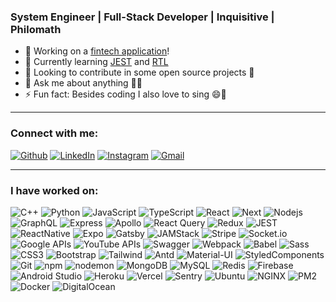 <!--
**iAmmar7/iAmmar7** is a ✨ _special_ ✨ repository because its `README.md` (this file) appears on your GitHub profile.

Here are some ideas to get you started:
-->

### System Engineer | Full-Stack Developer | Inquisitive | Philomath

- 🔭 Working on a [fintech application][working]!
- 🌱 Currently learning [JEST](https://jestjs.io/) and [RTL](https://testing-library.com/)
- 👯 Looking to contribute in some open source projects 📂
- 💬 Ask me about anything 🤷‍♂️
- ⚡ Fun fact: Besides coding I also love to sing 😄🎵

---

### Connect with me:
<p><a href="https://github.com/iammar7" target="_blank"><img alt="Github" src="https://img.shields.io/badge/GitHub-%2312100E.svg?&style=for-the-badge&logo=Github&logoColor=white" /></a> <a href="https://www.linkedin.com/in/iammar7" target="_blank"><img alt="LinkedIn" src="https://img.shields.io/badge/linkedin-%230077B5.svg?&style=for-the-badge&logo=linkedin&logoColor=white" /></a> <a href="https://www.instagram.com/itsammar7" target="_blank"><img alt="Instagram" src="https://img.shields.io/badge/instagram-dd2a7b?style=for-the-badge&labelColor=dd2a7b&logo=instagram&logoColor=white" /></a> <a href="mailto:iammaransari@google.com" target="_blank"><img alt="Gmail" src="https://img.shields.io/badge/gmail-BB001B?style=for-the-badge&labelColor=BB001B&logo=gmail&logoColor=white" /></a>
</p>

---

### I have worked on:
<p>
  <img alt="C++" src="https://img.shields.io/badge/-C++-00599C?style=flat-square&logo=cplusplus&logoColor=white" />
  <img alt="Python" src="https://img.shields.io/badge/-Python-1F4564?style=flat-square&logo=python&logoColor=white" />
  <img alt="JavaScript" src="https://img.shields.io/badge/-JavaScript-F7DF1E?style=flat-square&logo=javascript&logoColor=black" />
  <img alt="TypeScript" src="https://img.shields.io/badge/-TypeScript-2F74C0?style=flat-square&logo=typescript&logoColor=white" />
  <img alt="React" src="https://img.shields.io/badge/-React-45b8d8?style=flat-square&logo=react&logoColor=white" />
  <img alt="Next" src="https://img.shields.io/badge/-Next-000000?style=flat-square&logo=next.js&logoColor=white" />
  <img alt="Nodejs" src="https://img.shields.io/badge/-Nodejs-43853d?style=flat-square&logo=Node.js&logoColor=white" />
  <img alt="GraphQL" src="https://img.shields.io/badge/-GraphQL-E10098?style=flat-square&logo=graphql&logoColor=white" />
  <img alt="Express" src="https://img.shields.io/badge/-Express-000000?style=flat-square&logo=express&logoColor=white" />
  <img alt="Apollo" src="https://img.shields.io/badge/-Apollo%20GraphQL-311C87?style=flat-square&logo=apollo-graphql&logoColor=white" />
  <img alt="React Query" src="https://img.shields.io/badge/-React%20Query-FF4154?style=flat-square&logo=reactquery&logoColor=white" />
  <img alt="Redux" src="https://img.shields.io/badge/-Redux-764ABC?style=flat-square&logo=redux&logoColor=white" />
  <img alt="JEST" src="https://img.shields.io/badge/-JEST-C21324?style=flat-square&logo=jest&logoColor=white" />
  <img alt="ReactNative" src="https://img.shields.io/badge/-ReactNative-45b8d8?style=flat-square&logo=react&logoColor=white" />
  <img alt="Expo" src="https://img.shields.io/badge/-Expo-000000?style=flat-square&logo=expo&logoColor=white" />
  <img alt="Gatsby" src="https://img.shields.io/badge/-Gatsby-663399?style=flat-square&logo=gatsby&logoColor=white" />
  <img alt="JAMStack" src="https://img.shields.io/badge/-JAMStack-F0047F?style=flat-square&logo=jamstack&logoColor=white" />
  <img alt="Stripe" src="https://img.shields.io/badge/-Stripe-008CDD?style=flat-square&logo=stripe&logoColor=white" />
  <img alt="Socket.io" src="https://img.shields.io/badge/-Socket.io-010101?style=flat-square&logo=socket.io&logoColor=white" />
  <img alt="Google APIs" src="https://img.shields.io/badge/-Google%20APIs-4285F4?style=flat-square&logo=googlemaps&logoColor=white" />
  <img alt="YouTube APIs" src="https://img.shields.io/badge/-YouTube%20APIs-FF0000?style=flat-square&logo=youtube&logoColor=white" />
  <img alt="Swagger" src="https://img.shields.io/badge/-Swagger-85EA2D?style=flat-square&logo=swagger&logoColor=black" />
  <img alt="Webpack" src="https://img.shields.io/badge/-Webpack-8DD6F9?style=flat-square&logo=webpack&logoColor=black" />
  <img alt="Babel" src="https://img.shields.io/badge/-Babel-F3D73D?style=flat-square&logo=babel&logoColor=black" />
  <img alt="Sass" src="https://img.shields.io/badge/-Sass-CC6699?style=flat-square&logo=sass&logoColor=white" />
  <img alt="CSS3" src="https://img.shields.io/badge/-CSS-264de4?style=flat-square&logo=css3&logoColor=white" />
  <img alt="Bootstrap" src="https://img.shields.io/badge/-Bootstrap-7952B3?style=flat-square&logo=bootstrap&logoColor=white" />
  <img alt="Tailwind" src="https://img.shields.io/badge/-Tailwind-37BDF7?style=flat-square&logo=tailwindcss&logoColor=white" />
  <img alt="Antd" src="https://img.shields.io/badge/-Ant%20Design-0170FE?style=flat-square&logo=antdesign&logoColor=white" />
  <img alt="Material-UI" src="https://img.shields.io/badge/-Material%20UI-0081CB?style=flat-square&logo=materialui&logoColor=white" />
  <img alt="StyledComponents" src="https://img.shields.io/badge/-Styled%20Components-D65AA6?style=flat-square&logo=styledcomponents&logoColor=black" />
  <img alt="Git" src="https://img.shields.io/badge/-Git-F05032?style=flat-square&logo=git&logoColor=white" />
  <img alt="npm" src="https://img.shields.io/badge/-npm-CB3837?style=flat-square&logo=npm&logoColor=white" />
  <img alt="nodemon" src="https://img.shields.io/badge/-nodemon-76D04B?style=flat-square&logo=nodemon&logoColor=white" />
  <img alt="MongoDB" src="https://img.shields.io/badge/-MongoDB-13aa52?style=flat-square&logo=mongodb&logoColor=white" />
  <img alt="MySQL" src="https://img.shields.io/badge/-MySQL-4479A1?style=flat-square&logo=mysql&logoColor=white" />
  <img alt="Redis" src="https://img.shields.io/badge/-Redis-DC382D?style=flat-square&logo=redis&logoColor=white" />
  <img alt="Firebase" src="https://img.shields.io/badge/-Firebase-FFCA28?style=flat-square&logo=firebase&logoColor=black" />
  <img alt="Android Studio" src="https://img.shields.io/badge/-Android%20Studio-3DDC84?style=flat-square&logo=androidstudio&logoColor=white" />
  <img alt="Heroku" src="https://img.shields.io/badge/-Heroku-430098?style=flat-square&logo=heroku&logoColor=white" />
  <img alt="Vercel" src="https://img.shields.io/badge/-Vercel-000000?style=flat-square&logo=vercel&logoColor=white" />
  <img alt="Sentry" src="https://img.shields.io/badge/-Sentry-3B2044?style=flat-square&logo=sentry&logoColor=white" />
  <img alt="Ubuntu" src="https://img.shields.io/badge/-Ubuntu-E95420?style=flat-square&logo=ubuntu&logoColor=white" />
  <img alt="NGINX" src="https://img.shields.io/badge/-NGINX-009639?style=flat-square&logo=nginx&logoColor=white" />
  <img alt="PM2" src="https://img.shields.io/badge/-PM2-222362?style=flat-square&logo=pm2&logoColor=white" />
  <img alt="Docker" src="https://img.shields.io/badge/-Docker-2491E6?style=flat-square&logo=docker&logoColor=white" />
  <img alt="DigitalOcean" src="https://img.shields.io/badge/-DigitalOcean-0068FD?style=flat-square&logo=digitalocean&logoColor=white" />
</p>
<!---
---

### GitHub Stats:
<img  src="https://github-readme-streak-stats.herokuapp.com/?user=iammar7&hide_border=true&theme=tokyonight" width="42%" align="right" />
<img  src="https://github-readme-stats.vercel.app/api?username=iammar7&show_icons=true&hide_border=true&count_private=true&role=OWNER,ORGANIZATION_MEMBER,COLLABORATOR,CONTRIBUTOR&hide=issues&theme=tokyonight" width="48%" />
--->

[working]: https://www.careem.com/en-ae/careem-pay/
[instagram]: https://www.instagram.com/itsammar7
[linkedin]: https://www.linkedin.com/in/iammar7
[yahoo]: mailto:iammar7@yahoo.com
[gmail]: mailto:iammaransari@google.com
[github]: https://github.com/iammar7
